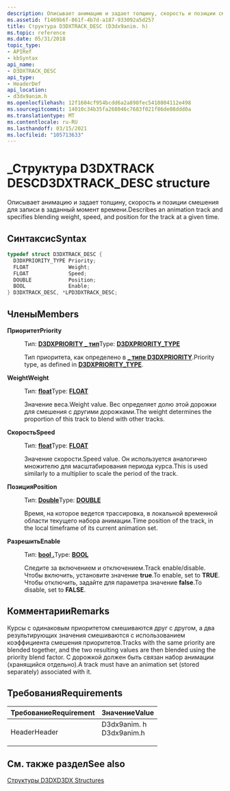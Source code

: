```yaml
---
description: Описывает анимацию и задает толщину, скорость и позиции смешения для записи в заданный момент времени.
ms.assetid: f1469b6f-861f-4b7d-a187-933092a5d257
title: Структура D3DXTRACK_DESC (D3dx9anim. h)
ms.topic: reference
ms.date: 05/31/2018
topic_type:
- APIRef
- kbSyntax
api_name:
- D3DXTRACK_DESC
api_type:
- HeaderDef
api_location:
- d3dx9anim.h
ms.openlocfilehash: 12f1604cf954bcdd6a2a898fec5410804112e498
ms.sourcegitcommit: 14010c34b35fa268046c7683f021f86de08ddd0a
ms.translationtype: MT
ms.contentlocale: ru-RU
ms.lasthandoff: 03/15/2021
ms.locfileid: "105713633"
---
```

# <a name="d3dxtrack_desc-structure"></a><span data-ttu-id="4aeaf-103">\_Структура D3DXTRACK DESC</span><span class="sxs-lookup"><span data-stu-id="4aeaf-103">D3DXTRACK\_DESC structure</span></span>

<span data-ttu-id="4aeaf-104">Описывает анимацию и задает толщину, скорость и позиции смешения для записи в заданный момент времени.</span><span class="sxs-lookup"><span data-stu-id="4aeaf-104">Describes an animation track and specifies blending weight, speed, and position for the track at a given time.</span></span>

## <a name="syntax"></a><span data-ttu-id="4aeaf-105">Синтаксис</span><span class="sxs-lookup"><span data-stu-id="4aeaf-105">Syntax</span></span>


```C++
typedef struct D3DXTRACK_DESC {
  D3DXPRIORITY_TYPE Priority;
  FLOAT             Weight;
  FLOAT             Speed;
  DOUBLE            Position;
  BOOL              Enable;
} D3DXTRACK_DESC, *LPD3DXTRACK_DESC;
```



## <a name="members"></a><span data-ttu-id="4aeaf-106">Члены</span><span class="sxs-lookup"><span data-stu-id="4aeaf-106">Members</span></span>

<dl> <dt>

<span data-ttu-id="4aeaf-107">**Приоритет**</span><span class="sxs-lookup"><span data-stu-id="4aeaf-107">**Priority**</span></span>
</dt> <dd>

<span data-ttu-id="4aeaf-108">Тип: **[ **D3DXPRIORITY \_ тип**](./d3dxpriority-type.md)**</span><span class="sxs-lookup"><span data-stu-id="4aeaf-108">Type: **[**D3DXPRIORITY\_TYPE**](./d3dxpriority-type.md)**</span></span>

</dd> <dd>

<span data-ttu-id="4aeaf-109">Тип приоритета, как определено в [**\_ типе D3DXPRIORITY**](./d3dxpriority-type.md).</span><span class="sxs-lookup"><span data-stu-id="4aeaf-109">Priority type, as defined in [**D3DXPRIORITY\_TYPE**](./d3dxpriority-type.md).</span></span>

</dd> <dt>

<span data-ttu-id="4aeaf-110">**Weight**</span><span class="sxs-lookup"><span data-stu-id="4aeaf-110">**Weight**</span></span>
</dt> <dd>

<span data-ttu-id="4aeaf-111">Тип: **[ **float**](../winprog/windows-data-types.md)**</span><span class="sxs-lookup"><span data-stu-id="4aeaf-111">Type: **[**FLOAT**](../winprog/windows-data-types.md)**</span></span>

</dd> <dd>

<span data-ttu-id="4aeaf-112">Значение веса.</span><span class="sxs-lookup"><span data-stu-id="4aeaf-112">Weight value.</span></span> <span data-ttu-id="4aeaf-113">Вес определяет долю этой дорожки для смешения с другими дорожками.</span><span class="sxs-lookup"><span data-stu-id="4aeaf-113">The weight determines the proportion of this track to blend with other tracks.</span></span>

</dd> <dt>

<span data-ttu-id="4aeaf-114">**Скорость**</span><span class="sxs-lookup"><span data-stu-id="4aeaf-114">**Speed**</span></span>
</dt> <dd>

<span data-ttu-id="4aeaf-115">Тип: **[ **float**](../winprog/windows-data-types.md)**</span><span class="sxs-lookup"><span data-stu-id="4aeaf-115">Type: **[**FLOAT**](../winprog/windows-data-types.md)**</span></span>

</dd> <dd>

<span data-ttu-id="4aeaf-116">Значение скорости.</span><span class="sxs-lookup"><span data-stu-id="4aeaf-116">Speed value.</span></span> <span data-ttu-id="4aeaf-117">Он используется аналогично множителю для масштабирования периода курса.</span><span class="sxs-lookup"><span data-stu-id="4aeaf-117">This is used similarly to a multiplier to scale the period of the track.</span></span>

</dd> <dt>

<span data-ttu-id="4aeaf-118">**Позиция**</span><span class="sxs-lookup"><span data-stu-id="4aeaf-118">**Position**</span></span>
</dt> <dd>

<span data-ttu-id="4aeaf-119">Тип: **[ **Double**](../winprog/windows-data-types.md)**</span><span class="sxs-lookup"><span data-stu-id="4aeaf-119">Type: **[**DOUBLE**](../winprog/windows-data-types.md)**</span></span>

</dd> <dd>

<span data-ttu-id="4aeaf-120">Время, на которое ведется трассировка, в локальной временной области текущего набора анимации.</span><span class="sxs-lookup"><span data-stu-id="4aeaf-120">Time position of the track, in the local timeframe of its current animation set.</span></span>

</dd> <dt>

<span data-ttu-id="4aeaf-121">**Разрешить**</span><span class="sxs-lookup"><span data-stu-id="4aeaf-121">**Enable**</span></span>
</dt> <dd>

<span data-ttu-id="4aeaf-122">Тип: **[ **bool** .](../winprog/windows-data-types.md)**</span><span class="sxs-lookup"><span data-stu-id="4aeaf-122">Type: **[**BOOL**](../winprog/windows-data-types.md)**</span></span>

</dd> <dd>

<span data-ttu-id="4aeaf-123">Следите за включением и отключением.</span><span class="sxs-lookup"><span data-stu-id="4aeaf-123">Track enable/disable.</span></span> <span data-ttu-id="4aeaf-124">Чтобы включить, установите значение **true**.</span><span class="sxs-lookup"><span data-stu-id="4aeaf-124">To enable, set to **TRUE**.</span></span> <span data-ttu-id="4aeaf-125">Чтобы отключить, задайте для параметра значение **false**.</span><span class="sxs-lookup"><span data-stu-id="4aeaf-125">To disable, set to **FALSE**.</span></span>

</dd> </dl>

## <a name="remarks"></a><span data-ttu-id="4aeaf-126">Комментарии</span><span class="sxs-lookup"><span data-stu-id="4aeaf-126">Remarks</span></span>

<span data-ttu-id="4aeaf-127">Курсы с одинаковым приоритетом смешиваются друг с другом, а два результирующих значения смешиваются с использованием коэффициента смешения приоритетов.</span><span class="sxs-lookup"><span data-stu-id="4aeaf-127">Tracks with the same priority are blended together, and the two resulting values are then blended using the priority blend factor.</span></span> <span data-ttu-id="4aeaf-128">С дорожкой должен быть связан набор анимации (хранящийся отдельно).</span><span class="sxs-lookup"><span data-stu-id="4aeaf-128">A track must have an animation set (stored separately) associated with it.</span></span>

## <a name="requirements"></a><span data-ttu-id="4aeaf-129">Требования</span><span class="sxs-lookup"><span data-stu-id="4aeaf-129">Requirements</span></span>



| <span data-ttu-id="4aeaf-130">Требование</span><span class="sxs-lookup"><span data-stu-id="4aeaf-130">Requirement</span></span> | <span data-ttu-id="4aeaf-131">Значение</span><span class="sxs-lookup"><span data-stu-id="4aeaf-131">Value</span></span> |
|-------------------|----------------------------------------------------------------------------------------|
| <span data-ttu-id="4aeaf-132">Header</span><span class="sxs-lookup"><span data-stu-id="4aeaf-132">Header</span></span><br/> | <dl> <span data-ttu-id="4aeaf-133"><dt>D3dx9anim. h</dt></span><span class="sxs-lookup"><span data-stu-id="4aeaf-133"><dt>D3dx9anim.h</dt></span></span> </dl> |



## <a name="see-also"></a><span data-ttu-id="4aeaf-134">См. также раздел</span><span class="sxs-lookup"><span data-stu-id="4aeaf-134">See also</span></span>

<dl> <dt>

[<span data-ttu-id="4aeaf-135">Структуры D3DX</span><span class="sxs-lookup"><span data-stu-id="4aeaf-135">D3DX Structures</span></span>](dx9-graphics-reference-d3dx-structures.md)
</dt> </dl>

 

 
